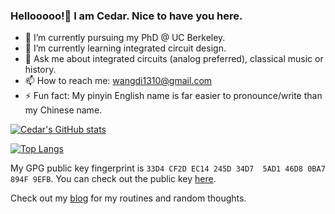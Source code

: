 ### Hellooooo!👋 I am Cedar. Nice to have you here.

- 🔭 I’m currently pursuing my PhD @ UC Berkeley.
- 🌱 I’m currently learning integrated circuit design.
- 💬 Ask me about integrated circuits (analog preferred), classical music or history.
- 📫 How to reach me: wangdi1310@gmail.com
- ⚡ Fun fact: My pinyin English name is far easier to pronounce/write than my Chinese name.

[![Cedar's GitHub stats](https://github-readme-stats.vercel.app/api?username=cedard234)](https://github.com/anuraghazra/github-readme-stats)

[![Top Langs](https://github-readme-stats.vercel.app/api/top-langs/?username=cedard234)](https://github.com/anuraghazra/github-readme-stats)


My GPG public key fingerprint is `33D4 CF2D EC14 245D 34D7  5AD1 46D8 0BA7 894F 9EFB`. You can check out the public key [here](https://pgp.mit.edu/pks/lookup?op=get&fingerprint=on&search=0x46D80BA7894F9EFB).

Check out my [blog](https://blog.cedard.me/) for my routines and random thoughts.
